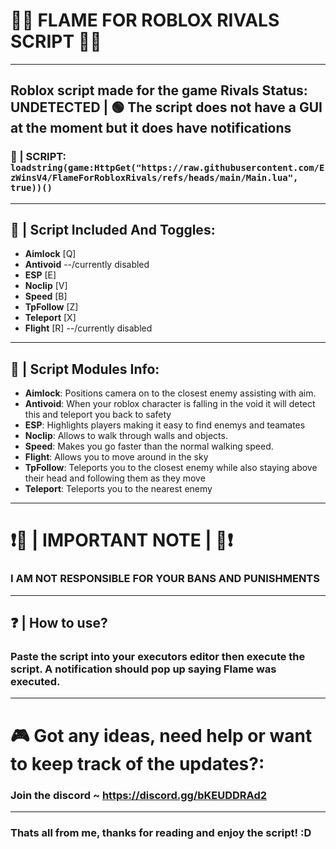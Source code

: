 # 🎯🔫 FLAME FOR ROBLOX RIVALS SCRIPT 🔫🎯
-----------------
Roblox script made for the game Rivals
Status: UNDETECTED | 🟢
The script does not have a GUI at the moment but it does have notifications
-----------------
### 📜 | SCRIPT: `loadstring(game:HttpGet("https://raw.githubusercontent.com/EzWinsV4/FlameForRobloxRivals/refs/heads/main/Main.lua", true))()`
-----------------
## 📰 | Script Included And Toggles:
- **Aimlock** [Q]
- **Antivoid** --/currently disabled
- **ESP** [E]
- **Noclip** [V]
- **Speed** [B]
- **TpFollow** [Z]
- **Teleport** [X]
- **Flight** [R] --/currently disabled
-----------------
## 📰 | Script Modules Info:
- **Aimlock**:  Positions camera on to the closest enemy assisting with aim.
- **Antivoid**:  When your roblox character is falling in the void it will detect this and teleport you back to safety
- **ESP**:  Highlights players making it easy to find enemys and teamates
- **Noclip**:  Allows to walk through walls and objects.
- **Speed**:  Makes you go faster than the normal walking speed.
- **Flight**:  Allows you to move around in the sky
- **TpFollow**:  Teleports you to the closest enemy while also staying above their head and following them as they move
- **Teleport**:  Teleports you to the nearest enemy
-----------------
# ❗🛑 | IMPORTANT NOTE | 🛑❗
### I AM NOT RESPONSIBLE FOR YOUR BANS AND PUNISHMENTS
-----------------
## ❓ | How to use?
### Paste the script into your executors editor then execute the script. A notification should pop up saying Flame was executed.
-----------------
# 🎮 Got any ideas, need help or want to keep track of the updates?:
### Join the discord ~ https://discord.gg/bKEUDDRAd2
-----------------
### Thats all from me, thanks for reading and enjoy the script! :D
